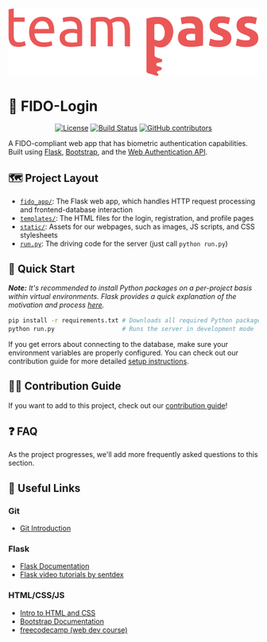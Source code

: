 <p align="center">
    <img alt="Team Pass Logo" src="fido_app/static/images/team-logo.svg" />
</p>

# 🔐 FIDO-Login

<p align="center">
    <a aria-label="License" href="/LICENSE">
        <img alt="License" src="https://img.shields.io/github/license/team-pass/FIDO-LOGIN"></a>
    <a aria-label="Build Status" href="https://github.com/team-pass/FIDO-login/actions?query=workflow%3ABuild">
        <img alt="Build Status" src="https://github.com/team-pass/FIDO-login/workflows/Build/badge.svg"></a>
    <a aria-label="Github contributors" href="https://github.com/team-pass/FIDO-login/graphs/contributors">
        <img alt="GitHub contributors" src="https://img.shields.io/github/contributors/team-pass/FIDO-login"></a>
</p>

A FIDO-compliant web app that has biometric authentication capabilities. Built using [Flask](https://flask.palletsprojects.com/en/1.1.x/), [Bootstrap](https://getbootstrap.com/), and the [Web Authentication API](https://developer.mozilla.org/en-US/docs/Web/API/Web_Authentication_API).

## 🗺 Project Layout

- [`fido_app/`](/fido_app): The Flask web app, which handles HTTP request processing and frontend-database interaction
- [`templates/`](/fido_app/templates): The HTML files for the login, registration, and profile pages
- [`static/`](/fido_app/static): Assets for our webpages, such as images, JS scripts, and CSS stylesheets
- [`run.py`](run.py): The driving code for the server (just call `python run.py`)

## 🚀 Quick Start

***Note:*** _It's recommended to install Python packages on a per-project basis within virtual environments. Flask provides a quick explanation of the motivation and process [here](https://flask.palletsprojects.com/en/1.1.x/installation/#virtual-environments)._

```bash
pip install -r requirements.txt # Downloads all required Python packages
python run.py                   # Runs the server in development mode
```

If you get errors about connecting to the database, make sure your environment variables are properly configured. You can check out our contribution guide for more detailed [setup instructions](CONTRIBUTING.md#-download-and-setup).


## 👨‍💻 Contribution Guide

If you want to add to this project, check out our [contribution guide](CONTRIBUTING.md)!

## ❓ FAQ

As the project progresses, we'll add more frequently asked questions to this section.

## 🔗 Useful Links

### Git
- [Git Introduction](https://guides.github.com/introduction/git-handbook/)

### Flask
- [Flask Documentation](https://flask.palletsprojects.com/en/1.1.x/)
- [Flask video tutorials by sentdex](https://pythonprogramming.net/practical-flask-introduction/)

### HTML/CSS/JS
- [Intro to HTML and CSS](http://learn.shayhowe.com/html-css/)
- [Bootstrap Documentation](https://getbootstrap.com/docs/4.4/getting-started/introduction/)
- [freecodecamp (web dev course)](http://www.freecodecamp.com/)
